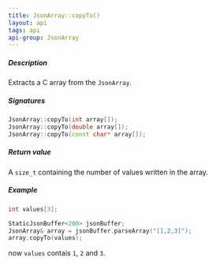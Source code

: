 ```yaml
---
title: JsonArray::copyTo()
layout: api
tags: api
api-group: JsonArray
---
```


##### Description

Extracts a C array from the `JsonArray`.

##### Signatures

```c++
JsonArray::copyTo(int array[]);
JsonArray::copyTo(double array[]);
JsonArray::copyTo(const char* array[]);
```

##### Return value

A `size_t` containing the number of values written in the array.

##### Example

```c++
int values[3];

StaticJsonBuffer<200> jsonBuffer;
JsonArray& array = jsonBuffer.parseArray("[1,2,3]");
array.copyTo(values);
```

now `values` contais `1`, `2` and `3`.
